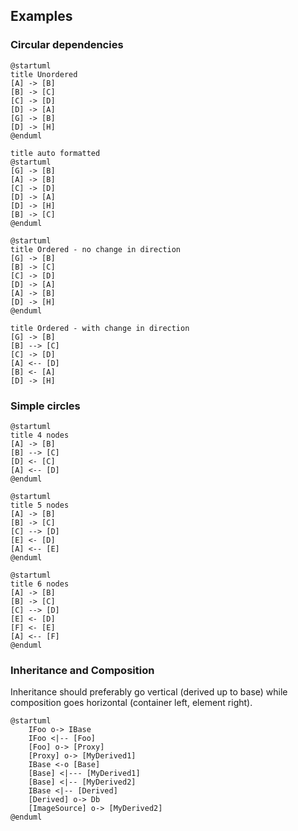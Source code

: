## Examples

### Circular dependencies

```plantuml
@startuml
title Unordered
[A] -> [B]
[B] -> [C]
[C] -> [D]
[D] -> [A]
[G] -> [B]
[D] -> [H]
@enduml
```

```plantuml
title auto formatted
@startuml
[G] -> [B]
[A] -> [B]
[C] -> [D]
[D] -> [A]
[D] -> [H]
[B] -> [C]
@enduml
```

```plantuml
@startuml
title Ordered - no change in direction
[G] -> [B]
[B] -> [C]
[C] -> [D]
[D] -> [A]
[A] -> [B]
[D] -> [H]
@enduml
```

```plantuml
title Ordered - with change in direction
[G] -> [B]
[B] --> [C]
[C] -> [D]
[A] <-- [D]
[B] <- [A]
[D] -> [H]
``` 

### Simple circles
```plantuml
@startuml
title 4 nodes
[A] -> [B]
[B] --> [C]
[D] <- [C]
[A] <-- [D]
@enduml
```
```plantuml
@startuml
title 5 nodes
[A] -> [B]
[B] -> [C]
[C] --> [D]
[E] <- [D]
[A] <-- [E]
@enduml
```
```plantuml
@startuml
title 6 nodes
[A] -> [B]
[B] -> [C]
[C] --> [D]
[E] <- [D]
[F] <- [E]
[A] <-- [F]
@enduml
```

### Inheritance and Composition
Inheritance should preferably go vertical (derived up to base) while composition goes horizontal (container left, element right).
```plantuml
@startuml
    IFoo o-> IBase
    IFoo <|-- [Foo] 
    [Foo] o-> [Proxy]
    [Proxy] o-> [MyDerived1] 
    IBase <-o [Base]
    [Base] <|--- [MyDerived1]  
    [Base] <|-- [MyDerived2]
    IBase <|-- [Derived] 
    [Derived] o-> Db
    [ImageSource] o-> [MyDerived2]
@enduml
```
